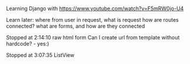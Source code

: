 Learning Django with https://www.youtube.com/watch?v=F5mRW0jo-U4

Learn later:
where from user in request, what is request
how are routes connected?
what are forms, and how are they connected

Stopped at 2:14:10 raw html form
Can I create url from template without hardcode? - yes:)

Stopped at 3:07:35 ListView
